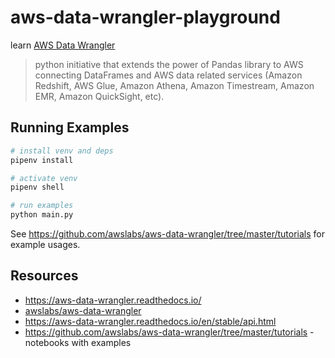# aws-data-wrangler-playground

learn [AWS Data Wrangler](https://aws-data-wrangler.readthedocs.io)

> python initiative that extends the power of Pandas library to AWS connecting DataFrames and AWS data related services (Amazon Redshift, AWS Glue, Amazon Athena, Amazon Timestream, Amazon EMR, Amazon QuickSight, etc).


## Running Examples

```sh
# install venv and deps
pipenv install

# activate venv
pipenv shell

# run examples
python main.py
```

See <https://github.com/awslabs/aws-data-wrangler/tree/master/tutorials> for example usages.

## Resources

* <https://aws-data-wrangler.readthedocs.io/>
* [awslabs/aws-data-wrangler](https://github.com/awslabs/aws-data-wrangler)
* <https://aws-data-wrangler.readthedocs.io/en/stable/api.html>
* <https://github.com/awslabs/aws-data-wrangler/tree/master/tutorials> - notebooks with examples
